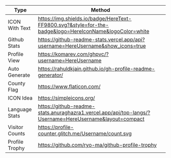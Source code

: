 <!--

For ICON With Text
    https://img.shields.io/badge/HereText-FF9800.svg?&style=for-the-badge&logo=HereIconName&logoColor=white
    
For Github Stats
    https://github-readme-stats.vercel.app/api?username=HereUsername&show_icons=true

For Profile View
    https://komarev.com/ghpvc/?username=HereUsername

For Auto Generate
    https://rahuldkjain.github.io/gh-profile-readme-generator/

For County Flag ICON
    https://www.flaticon.com/

For ICON Idea
    https://simpleicons.org/

For Language Stats
    https://github-readme-stats.anuraghazra1.vercel.app/api/top-langs/?Username=HereUsername&layout=compact" 

For Visitor Counts
    https://profile-counter.glitch.me/Username/count.svg

For Profile Trophy
    https://github-profile-trophy.vercel.app/?username=HereUsername&theme=flat&row=1

-->

| Type          | Method                                                                                                     |
|---------------|------------------------------------------------------------------------------------------------------------|
| ICON With Text|  https://img.shields.io/badge/HereText-FF9800.svg?&style=for-the-badge&logo=HereIconName&logoColor=white   |
| Github Stats  |  https://github-readme-stats.vercel.app/api?username=HereUsername&show_icons=true                          |
| Profile View  |  https://komarev.com/ghpvc/?username=HereUsername                                                          |
| Auto Generate |  https://rahuldkjain.github.io/gh-profile-readme-generator/                                                |
| County Flag   |  https://www.flaticon.com/                                                                                 |
| ICON Idea     |  https://simpleicons.org/                                                                                  |
| Language Stats|  https://github-readme-stats.anuraghazra1.vercel.app/api/top-langs/?Username=HereUsername&layout=compact   |
| Visitor Counts|  https://profile-counter.glitch.me/Username/count.svg                                                      |
| Profile Trophy|  https://github.com/ryo-ma/github-profile-trophy